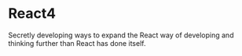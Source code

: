 # React4

Secretly developing ways to expand the React way of developing and thinking further than React has done itself.

